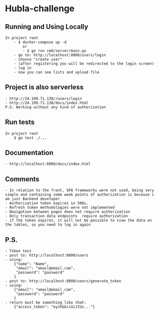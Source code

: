 # Hubla-challenge

## Running and Using Locally
    In project root
        - $ docker-compose up -d 
            or 
            - $ go run cmd/server/main.go
        - go to: http://localhost:8000/users/login
        - choose "create user"
        - (after registering you will be redirected to the login screen)
        - log in
        - now you can see lists and upload file

## Project is also serverless
    - http://24.199.71.130//users/login
    - http://24.199.71.130/docs/index.html
    P.S: Working without any kind of authorization

## Run tests
    In project root
        $ go test ./...

## Documentation
    - http://localhost:8000/docs/index.html

## Comments
    - In relation to the front, SPA frameworks were not used, being very simple and containing some weak points of authorization is because i am just Backend developer
    - Authorization token expires in 500s.
    - Refresh token methodologies were not implemented
    - Navigation between pages does not require authorization
    - Only transaction data endpoints  require authorization
    - if the token expires, it will not be possible to view the data on the tables, so you need to log in again

## P.S.
    - Token test 
    - post to: http://localhost:8000/users
    - using: 
        {"name": "Name",
         "email": "email@email.com",
         "password": "password"
        }
    - post to: http://localhost:8000/users/generate_token
    - using:
        {"email": "email@email.com",
         "password": "password"
        }
    - return must be something like that:
        {"access_token": "eyJhbGciOiJIUz..."}



